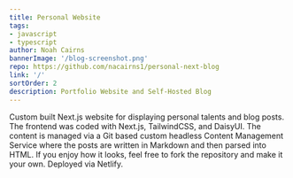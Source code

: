 ```yaml
---
title: Personal Website
tags:
- javascript
- typescript
author: Noah Cairns
bannerImage: '/blog-screenshot.png'
repo: https://github.com/nacairns1/personal-next-blog
link: '/'
sortOrder: 2
description: Portfolio Website and Self-Hosted Blog
---
```

Custom built Next.js website for displaying personal talents and blog posts. The frontend was coded with Next.js, TailwindCSS, and DaisyUI. The content is managed via a Git based custom headless Content Management Service where the posts are written in Markdown and then parsed into HTML. If you enjoy how it looks, feel free to fork the repository and make it your own. Deployed via Netlify. 